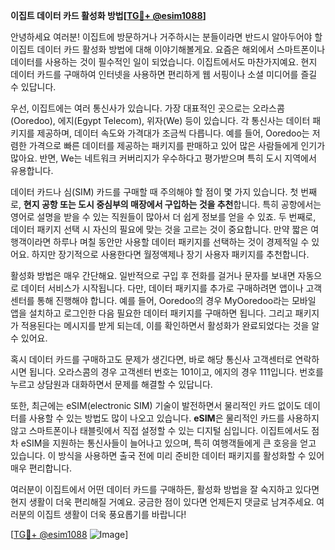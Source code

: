 **이집트 데이터 카드 활성화 방법[[TG💪+ @esim1088](https://t.me/s/esim1088)]**

안녕하세요 여러분! 이집트에 방문하거나 거주하시는 분들이라면 반드시 알아두어야 할 이집트 데이터 카드 활성화 방법에 대해 이야기해볼게요. 요즘은 해외에서 스마트폰이나 데이터를 사용하는 것이 필수적인 일이 되었습니다. 이집트에서도 마찬가지예요. 현지 데이터 카드를 구매하여 인터넷을 사용하면 편리하게 웹 서핑이나 소셜 미디어를 즐길 수 있답니다.

우선, 이집트에는 여러 통신사가 있습니다. 가장 대표적인 곳으로는 오라스콤(Ooredoo), 에지(Egypt Telecom), 위자(We) 등이 있습니다. 각 통신사는 데이터 패키지를 제공하며, 데이터 속도와 가격대가 조금씩 다릅니다. 예를 들어, Ooredoo는 저렴한 가격으로 빠른 데이터를 제공하는 패키지를 판매하고 있어 많은 사람들에게 인기가 많아요. 반면, We는 네트워크 커버리지가 우수하다고 평가받으며 특히 도시 지역에서 유용합니다.

데이터 카드나 심(SIM) 카드를 구매할 때 주의해야 할 점이 몇 가지 있습니다. 첫 번째로, **현지 공항 또는 도시 중심부의 매장에서 구입하는 것을 추천**합니다. 특히 공항에서는 영어로 설명을 받을 수 있는 직원들이 많아서 더 쉽게 정보를 얻을 수 있죠. 두 번째로, 데이터 패키지 선택 시 자신의 필요에 맞는 것을 고르는 것이 중요합니다. 만약 짧은 여행객이라면 하루나 며칠 동안만 사용할 데이터 패키지를 선택하는 것이 경제적일 수 있어요. 하지만 장기적으로 사용한다면 월정액제나 장기 사용자 패키지를 추천합니다.

활성화 방법은 매우 간단해요. 일반적으로 구입 후 전화를 걸거나 문자를 보내면 자동으로 데이터 서비스가 시작됩니다. 다만, 데이터 패키지를 추가로 구매하려면 앱이나 고객센터를 통해 진행해야 합니다. 예를 들어, Ooredoo의 경우 MyOoredoo라는 모바일 앱을 설치하고 로그인한 다음 필요한 데이터 패키지를 구매하면 됩니다. 그리고 패키지가 적용된다는 메시지를 받게 되는데, 이를 확인하면서 활성화가 완료되었다는 것을 알 수 있어요.

혹시 데이터 카드를 구매하고도 문제가 생긴다면, 바로 해당 통신사 고객센터로 연락하시면 됩니다. 오라스콤의 경우 고객센터 번호는 101이고, 에지의 경우 111입니다. 번호를 누르고 상담원과 대화하면서 문제를 해결할 수 있답니다.

또한, 최근에는 eSIM(electronic SIM) 기술이 발전하면서 물리적인 카드 없이도 데이터를 사용할 수 있는 방법도 많이 나오고 있습니다. **eSIM**은 물리적인 카드를 사용하지 않고 스마트폰이나 태블릿에서 직접 설정할 수 있는 디지털 심입니다. 이집트에서도 점차 eSIM을 지원하는 통신사들이 늘어나고 있으며, 특히 여행객들에게 큰 호응을 얻고 있습니다. 이 방식을 사용하면 출국 전에 미리 준비한 데이터 패키지를 활성화할 수 있어 매우 편리합니다.

여러분이 이집트에서 어떤 데이터 카드를 구매하든, 활성화 방법을 잘 숙지하고 있다면 현지 생활이 더욱 편리해질 거예요. 궁금한 점이 있다면 언제든지 댓글로 남겨주세요. 여러분의 이집트 생활이 더욱 풍요롭기를 바랍니다!

[[TG💪+ @esim1088](https://t.me/s/esim1088) ![Image](https://i.postimg.cc/Y0z9fWf4/image.png)]